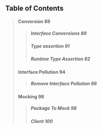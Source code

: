 ## Table of Contents

> #### Conversion 89
>
> > ##### Interface Conversions 89
> >
> > ##### Type assertion 91
> >
> > ##### Runtime Type Assertion 92
>
> #### Interface Pollution 94
>
> > ##### Remove Interface Pollution 96
>
> #### Mocking 98
>
> > ##### Package To Mock 98
> >
> > ##### Client 100
